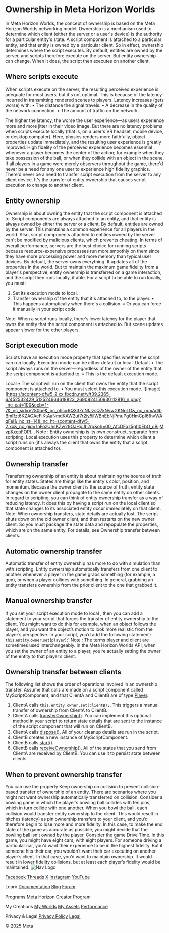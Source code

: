 # Ownership in Meta Horizon Worlds

 In Meta Horizon Worlds, the concept of ownership is based on the Meta Horizon
Worlds networking model. Ownership is a mechanism used to determine which client
(either the server or a user's device) is the authority for a particular entity's
state. A script component is attached to a particular entity, and that entity is owned
by a particular client. So in effect, ownership determines where the script
executes. By default, entities are owned by the server, and scripts therefore
execute on the server. But entity ownership can change. When it does, the script then
executes on another client.  
## Where scripts execute

 When scripts execute on the server, the resulting perceived experience is
adequate for most users, but it's not optimal. This is because of the latency incurred
in transmitting rendered scenes to players. Latency increases (gets worse)
with:
• The distance the signal travels.
• A decrease in the quality of the network connection.
• The amount of traffic on the network.

 The higher the latency, the worse the user experience—as users experience more
and more jitter in their video image. But there are no latency problems when
scripts execute locally (that is, on a user's VR headset, mobile device, or desktop
computer). Here, physics renders more faithfully, object properties update
immediately, and the resulting user experience is greatly improved. High fidelity of the perceived experience becomes essential whenever a player
becomes the center of the action; for example when they take possession of the
ball, or when they collide with an object in the scene. If all players in a game
were merely observers throughout the game, there'd never be a need for any
one user to experience high fidelity graphics. There'd never be a need to transfer
script execution from the server to any client device. It's the transfer of
entity ownership that causes script execution to change to another client.  
## Entity ownership

 Ownership is about owning the entity that the script component is attached to.
Script components are always attached to an entity, and that entity is always
owned by either the server or a client. By default, entities are owned by the
server. This maintains a common experience for all players in the world. Also, script
components attached to entities owned by the server can't be modified by
malicious clients, which prevents cheating. In terms of overall performance, servers
are the best choice for running scripts because resource-expensive processes run
more smoothly on them since they have more processing power and more memory than
typical user devices. By default, the server owns everything. It updates all of the properties in the
world. But to maintain the maximum game fidelity from a player's perspective,
entity ownership is transferred on a game interaction, and the script then runs
locally, if able. For a script to be able to run locally, you must:
1. Set its execution mode to local.
2. Transfer ownership of the entity that it's attached to, to the player.
  • This happens automatically when there's a collision.
  • Or you can force it manually in your script code.

 Note: When a script runs locally, there's lower latency for the player that owns the
entity that the script component is attached to. But scene updates appear
slower for the other players.  
## Script execution mode

 Scripts have an execution mode property that specifies whether the script can
run locally. Execution mode can be either default or local. Default
• The script always runs on the server—regardless of the owner of the entity that
the script component is attached to.
• This is the default execution mode.

 Local
• The script will run on the client that owns the entity that the script component
is attached to.
• You must select this execution mode.
 ![Image](https://scontent-dfw5-2.xx.fbcdn.net/v/t39.2365-6/452532429_512524664618823_2690924150930112816_n.png?_nc_cat=100&ccb=1-7&_nc_sid=e280be&_nc_ohc=9Q33ZcNfJzsQ7kNvwGKNoLG&_nc_oc=AdlbBmRzt6KZAGAeFiKtAaNmdKAW2uf7r2iy5ilWBnEbNjPmuPg0HmCpI6fhvWAqFeI&_nc_zt=14&_nc_ht=scontent-dfw5-2.xx&_nc_gid=1nFozUhsKZw29OJHpJL2rg&oh=00_AfcDFqz5gfl0EbO_oBijMvpKxcpFOPf...
 Note : Entity ownership is its own construct, separate from scripting. Local
execution uses this property to determine which client a script runs on (it's always
the client that owns the entity that a script component is attached to).  
## Ownership transfer

 Transferring ownership of an entity is about maintaining the source of truth for
entity states. States are things like the entity's color, position, and
momentum. Because the owner client is the source of truth, entity state changes on the
owner client propagate to the same entity on other clients. In regard to scripting, you can think of entity ownership transfer as a way of
reducing latency. It does this by having a script run on the local client so that
state changes to its associated entity occur immediately on that client. Note: When ownership transfers, state details are actually lost. The script shuts
down on the old owner client, and then restarts on the new owner client. So you
must package the state data and repopulate the properties, which are on the same
entity. For details, see Ownership transfer between clients.  
## Automatic ownership transfer

 Automatic transfer of entity ownership has more to do with simulation than with
scripting. Entity ownership automatically transfers from one client to another
whenever a player in the game grabs something (for example, a gun), or when a
player collides with something. In general, grabbing an entity transfers ownership
from the prior client to the one that grabbed it.  
## Manual ownership transfer

 If you set your script execution mode to local , then you can add a statement to your script that forces the transfer of
entity ownership to the client. You might want to do this for example, when an object
follows the player, and you want the object’s motion to look more realistic
from the player’s perspective. In your script, you’d add the following statement:  `this`.`entity`.`owner`.`set`(`player`);` Note : The terms player and client are sometimes used interchangeably. In the Meta Horizon Worlds API, when you
set the owner of an entity to a player, you’re actually setting the owner of the
entity to that player’s client.  
## Ownership transfer between clients

 The following list shows the order of operations involved in an ownership
transfer. Assume that calls are made on a script component called MyScriptComponent,
and that ClientA and ClientB are of type [Player](https://horizon.meta.com/resources/scripting-api/core.player.md/?api_version=2.0.0).
1. ClientA calls `this.entity.owner.set(clientB);`. This triggers a manual transfer of ownership from ClientA to ClientB.
2. ClientA calls [transferOwnership()](https://horizon.meta.com/resources/scripting-api/core.component.transferownership.md/?api_version=2.0.0). You can implement this optional method in your script to return state details
that are sent to the instance of the script component that will run on ClientB.
3. ClientA calls [dispose()](https://horizon.meta.com/resources/scripting-api/core.component.dispose.md/?api_version=2.0.0). All of your cleanup details are run in the script.
4. ClientB creates a new instance of MyScriptComponent.
5. ClientB calls [start()](https://horizon.meta.com/resources/scripting-api/core.component.start.md/?api_version=2.0.0).
6. ClientB calls [receiveOwnership()](https://horizon.meta.com/resources/scripting-api/core.component.receiveownership.md/?api_version=2.0.0). All of the states that you send from ClientA are received by ClientB. You can
use it to persist state between clients.
  
## When to prevent ownership transfer

 You can use the property Keep ownership on collision to prevent collision-based transfer of ownership of an entity. There are scenarios where you might not want ownership automatically transferred
on collision. Consider a bowling game in which the player’s bowling ball
collides with ten pins, which in turn collide with one another. When you bowl the
ball, each collision would transfer entity ownership to the client. This would
result in hitches (latency) as pin ownership transfers to your client, and you’d
therefore begin to lose more and more fidelity. In this case, to make the end state
of the game as accurate as possible, you might decide that the bowling ball
isn’t owned by the player. Consider the game Drive Time. In this game, you might have eight cars, with
eight players. For someone driving a particular car, you’d want their experience to
be in the highest fidelity. But if someone hits their car, you wouldn’t want
their car executing on another player’s client. In that case, you’d want to
maintain ownership. It would result in lower fidelity collisions, but at least each
player’s fidelity would be maintained.    ![Nav Logo](https://static.xx.fbcdn.net/rsrc.php/yE/r/3SoBlk8EqOQ.svg)


[Facebook](https://www.facebook.com/MetaHorizon/)
[Threads](https://www.threads.com/@metahorizon)
[X](https://x.com/MetaHorizon)
[Instagram](https://www.instagram.com/metahorizon/)
[YouTube](https://www.youtube.com/@MetaQuestVR)

 Learn
[Documentation](https://developers.meta.com/horizon-worlds/learn/documentation/)
[Blog](https://developers.meta.com/horizon/blog/)
[Forum](https://communityforums.atmeta.com/t5/Creator-Forum/ct-p/Meta_Horizon_Creator_Forums)

 Programs
[Meta Horizon Creator Program](https://developers.meta.com/horizon-worlds/programs/)

 My Creations
[My Worlds](https://horizon.meta.com/creator/worlds_all/?utm_source=horizon_worlds_creator)
[My Assets](https://horizon.meta.com/creator/assets/?utm_source=horizon_worlds_creator)
[Performance](https://horizon.meta.com/creator/performance/traces/?utm_source=horizon_worlds_creator)

 Privacy & Legal
[Privacy Policy](https://www.meta.com/legal/privacy-policy/)
[Legal](https://www.meta.com/legal/supplemental-terms-of-service/)

 © 2025 Meta
